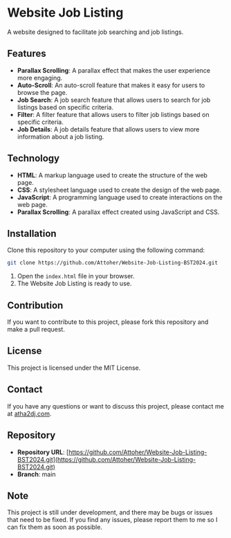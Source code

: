 
# Website Job Listing

A website designed to facilitate job searching and job listings.

## Features

- **Parallax Scrolling**: A parallax effect that makes the user experience more engaging.
- **Auto-Scroll**: An auto-scroll feature that makes it easy for users to browse the page.
- **Job Search**: A job search feature that allows users to search for job listings based on specific criteria.
- **Filter**: A filter feature that allows users to filter job listings based on specific criteria.
- **Job Details**: A job details feature that allows users to view more information about a job listing.

## Technology

- **HTML**: A markup language used to create the structure of the web page.
- **CSS**: A stylesheet language used to create the design of the web page.
- **JavaScript**: A programming language used to create interactions on the web page.
- **Parallax Scrolling**: A parallax effect created using JavaScript and CSS.

## Installation

Clone this repository to your computer using the following command:

```bash
git clone https://github.com/Attoher/Website-Job-Listing-BST2024.git
```

1. Open the `index.html` file in your browser.
2. The Website Job Listing is ready to use.

## Contribution

If you want to contribute to this project, please fork this repository and make a pull request.

## License

This project is licensed under the MIT License.

## Contact

If you have any questions or want to discuss this project, please contact me at [atha2dj.com](http://atha2dj.com).

## Repository

- **Repository URL**: [https://github.com/Attoher/Website-Job-Listing-BST2024.git](https://github.com/Attoher/Website-Job-Listing-BST2024.git)
- **Branch**: main

## Note

This project is still under development, and there may be bugs or issues that need to be fixed. If you find any issues, please report them to me so I can fix them as soon as possible.
```
